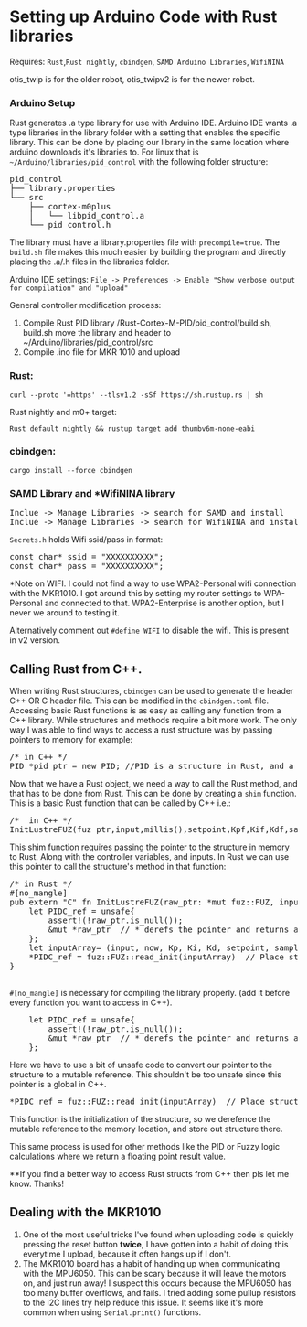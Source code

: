 # Setting up Arduino Code with Rust libraries

Requires: `Rust`,`Rust nightly`, `cbindgen`, `SAMD Arduino Libraries`, `WifiNINA`

otis_twip is for the older robot, otis_twipv2 is for the newer robot.  

### Arduino Setup
Rust generates .a type library for use with Arduino IDE.  Arduino IDE wants .a type libraries in the library folder with a setting that enables the specific library.
This can be done by placing our library in the same location where arduino downloads it's libraries to.  For linux that
is `~/Arduino/libraries/pid_control` with the following folder structure:
<pre>
pid_control
├── library.properties
└── src
    ├── cortex-m0plus
    │   └── libpid_control.a
    └── pid_control.h
</pre>

The library must have a library.properties file with `precompile=true`. 
The `build.sh` file makes this much easier by building the program and 
directly placing the .a/.h files in the libraries folder.

Arduino IDE settings: `File -> Preferences -> Enable "Show verbose output for compilation" and "upload"`

General controller modification process:
1. Compile Rust PID library /Rust-Cortex-M-PID/pid_control/build.sh, build.sh move the library and header to ~/Arduino/libraries/pid_control/src
2. Compile .ino file for MKR 1010 and upload


### Rust: 

`curl --proto '=https' --tlsv1.2 -sSf https://sh.rustup.rs | sh`

Rust nightly and m0+ target:

`Rust default nightly && rustup target add thumbv6m-none-eabi`

### cbindgen:

`cargo install --force cbindgen`

### SAMD Library and *WifiNINA library
<pre>
Inclue -> Manage Libraries -> search for SAMD and install
Inclue -> Manage Libraries -> search for WifiNINA and install 
</pre>

`Secrets.h` holds Wifi ssid/pass in format:
<pre>
const char* ssid = "XXXXXXXXXX";
const char* pass = "XXXXXXXXXX";
</pre>

*Note on WIFI.  I could not find a way to use WPA2-Personal wifi connection with the MKR1010.
I got around this by setting my router settings to WPA-Personal and connected to that.  WPA2-Enterprise is another option, but I never we around to testing it.

Alternatively comment out `#define WIFI` to disable the wifi.  This is present in v2 version.  

## Calling Rust from C++.
When writing Rust structures, `cbindgen` can be used to generate the header C++ OR C header file.
This can be modified in the `cbindgen.toml` file.  Accessing basic Rust functions is as easy as calling any function from a C++ library.
While structures and methods require a bit more work.  The only way I was able to find ways to access a rust structure was by passing pointers to memory for example:
<pre>
/* in C++ */
PID *pid_ptr = new PID; //PID is a structure in Rust, and a class in the librarie's .h file
</pre>

Now that we have a Rust object, we need a way to call the Rust method, and that has to be done from Rust.  This can be done by creating a `shim` function.  This is a basic Rust function that can be called by C++ i.e.:
<pre>
/*  in C++ */
InitLustreFUZ(fuz_ptr,input,millis(),setpoint,Kpf,Kif,Kdf,sampleRate);  //
</pre>
This shim function requires passing the pointer to the structure in memory to Rust.  Along with the controller variables, and inputs.  In Rust we can use this pointer to call the structure's method in that function:
<pre>
/* in Rust */
#[no_mangle]
pub extern "C" fn InitLustreFUZ(raw_ptr: *mut fuz::FUZ, input: f64, now: f64, setpoint: f64, Kp: f64, Ki: f64, Kd: f64, sampleTime:f64) {
    let PIDC_ref = unsafe{
        assert!(!raw_ptr.is_null());
        &mut *raw_ptr  // * derefs the pointer and returns a mutable reference to our data location
    };
    let inputArray= (input, now, Kp, Ki, Kd, setpoint, sampleTime);
    *PIDC_ref = fuz::FUZ::read_init(inputArray)  // Place struct in deferenced location PIDC_ref
}

</pre>
`#[no_mangle]` is necessary for compiling the library properly.  (add it before every function you want to access in C++).

<pre>
    let PIDC_ref = unsafe{
        assert!(!raw_ptr.is_null());
        &mut *raw_ptr  // * derefs the pointer and returns a mutable reference to our data location
    };
</pre>
Here we have to use a bit of unsafe code to convert our pointer to the structure to a mutable reference.  This shouldn't be too unsafe since this pointer is a global in C++.

<pre>
*PIDC_ref = fuz::FUZ::read_init(inputArray)  // Place struct in deferenced location PIDC_ref
</pre>
This function is the initialization of the structure, so we derefence the mutable reference to the memory location, and store out structure there.

This same process is used for other methods like the PID or Fuzzy logic calculations where we return a floating point result value.

**If you find a better way to access Rust structs from C++ then pls let me know.  Thanks!


## Dealing with the MKR1010
1. One of the most useful tricks I've found when uploading code is quickly pressing the reset button **twice**, I have gotten into a habit of doing this everytime I upload, because it often hangs up if I don't.
2. The MKR1010 board has a habit of handing up when communicating with the MPU6050.  This can be scary because it will leave the motors on, and just run away!  I suspect this occurs because the MPU6050 has too many buffer overflows, and fails.  I tried adding some pullup resistors to the I2C lines try help reduce this issue.  It seems like it's more common when using `Serial.print()` functions.
